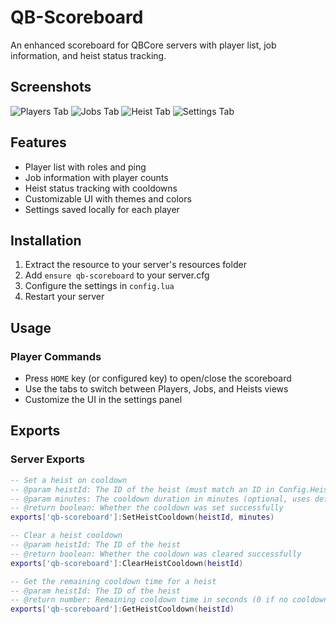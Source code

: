 # QB-Scoreboard

An enhanced scoreboard for QBCore servers with player list, job information, and heist status tracking.

## Screenshots

![Players Tab](https://i.ibb.co/ZzcbxRWf/image.png)
![Jobs Tab](https://i.ibb.co/TD1FhPmQ/image.png)
![Heist Tab](https://i.ibb.co/HTtLTpVv/image.png)
![Settings Tab](https://i.ibb.co/4Z5Jg6G4/image.png)


## Features

- Player list with roles and ping
- Job information with player counts
- Heist status tracking with cooldowns
- Customizable UI with themes and colors
- Settings saved locally for each player

## Installation

1. Extract the resource to your server's resources folder
2. Add `ensure qb-scoreboard` to your server.cfg
3. Configure the settings in `config.lua`
4. Restart your server

## Usage

### Player Commands

- Press `HOME` key (or configured key) to open/close the scoreboard
- Use the tabs to switch between Players, Jobs, and Heists views
- Customize the UI in the settings panel

## Exports

### Server Exports

```lua
-- Set a heist on cooldown
-- @param heistId: The ID of the heist (must match an ID in Config.Heists)
-- @param minutes: The cooldown duration in minutes (optional, uses default from config if not provided)
-- @return boolean: Whether the cooldown was set successfully
exports['qb-scoreboard']:SetHeistCooldown(heistId, minutes)

-- Clear a heist cooldown
-- @param heistId: The ID of the heist
-- @return boolean: Whether the cooldown was cleared successfully
exports['qb-scoreboard']:ClearHeistCooldown(heistId)

-- Get the remaining cooldown time for a heist
-- @param heistId: The ID of the heist
-- @return number: Remaining cooldown time in seconds (0 if no cooldown)
exports['qb-scoreboard']:GetHeistCooldown(heistId)
